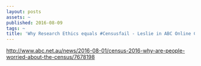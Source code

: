 ```yaml
---
layout: posts
assets: ~
published: 2016-08-09
tags: ~
title: 'Why Research Ethics equals #Censusfail - Leslie in ABC Online Coverage '
---
```


http://www.abc.net.au/news/2016-08-01/census-2016-why-are-people-worried-about-the-census/7678198
